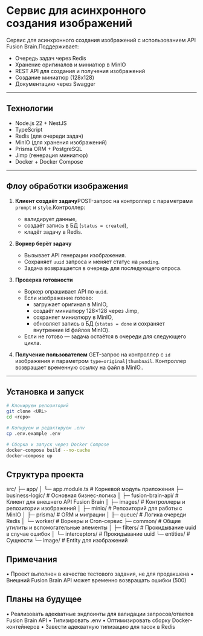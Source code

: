 # Сервис для асинхронного создания изображений

Сервис для асинхронного создания изображений с использованием API Fusion Brain.Поддерживает:

-   Очередь задач через Redis
-   Хранение оригиналов и миниатюр в MinIO
-   REST API для создания и получения изображений
-   Создание миниатюр (128x128)
-   Документацию через Swagger

---

## Технологии

-   Node.js 22 + NestJS
-   TypeScript
-   Redis (для очереди задач)
-   MinIO (для хранения изображений)
-   Prisma ORM + PostgreSQL
-   Jimp (генерация миниатюр)
-   Docker + Docker Compose

---

## Флоу обработки изображения

1. **Клиент создаёт задачу**POST-запрос на контроллер с параметрами `prompt` и `style`.Контроллер:

    - валидирует данные,
    - создаёт запись в БД (`status = created`),
    - кладёт задачу в Redis.

2. **Воркер берёт задачу**

    - Вызывает API генерации изображения.
    - Сохраняет `uuid` запроса и меняет статус на `pending`.
    - Задача возвращается в очередь для последующего опроса.

3. **Проверка готовности**

    - Воркер опрашивает API по `uuid`.
    - Если изображение готово:
        - загружает оригинал в MinIO,
        - создаёт миниатюру 128×128 через Jimp,
        - сохраняет миниатюру в MinIO,
        - обновляет запись в БД (`status = done` и сохраняет внутренние id файлов MinIO).
    - Если не готово — задача остаётся в очереди для следующего цикла.

4. **Получение пользователем**
   GET-запрос на контроллер с `id` изображения и параметром `type=original|thumbnail`.
   Контроллер возвращает временную ссылку на файл в MinIO..

---

## Установка и запуск

```bash
# Клонируем репозиторий
git clone <URL>
cd <repo>

# Копируем и редактируем .env
cp .env.example .env

# Сборка и запуск через Docker Compose
docker-compose build --no-cache
docker-compose up
```

## Структура проекта

src/
├─ app/
│ └─ app.module.ts # Корневой модуль приложения
├─ business-logic/ # Основная бизнес-логика
│ ├─ fusion-brain-api/ # Клиент для внешнего API Fusion Brain
│ ├─ images/ # Контроллеры и репозитории изображений
│ ├─ minio/ # Репозиторий для работы с MinIO
│ ├─ prisma/ # ORM и миграции
│ ├─ queue/ # Логика очереди Redis
│ └─ worker/ # Воркеры и Cron-сервис
├─ common/ # Общие утилиты и вспомогательные элементы
│ ├─ filters/ # Прокидывание uuid в случае ошибок
│ └─ interceptors/ # Прокидывание uuid
└─ entities/ # Сущности
└─ image/ # Entity для изображений

## Примечания

• Проект выполнен в качестве тестового задания, не для продакшена
• Внешний Fusion Brain API может временно возвращать ошибки (500)

## Планы на будущее

• Реализовать адекватные эндпоинты для валидации запросов/ответов Fusion Brain API
• Типизировать .env
• Оптимизировать сборку Docker-контейнеров
• Завести адекватную типизацию для тасок в Redis
